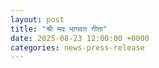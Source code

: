 ```yaml
---
layout: post
title: "श्री मद भागवत गीता"
date: 2025-08-23 12:00:00 +0000
categories: news-press-release
---
```

